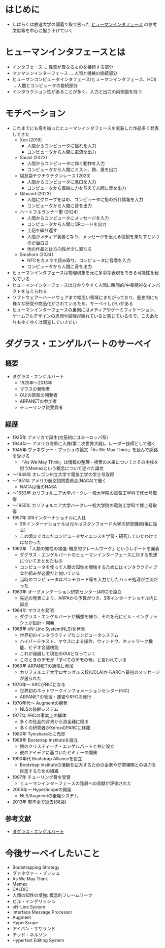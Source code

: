 # はじめに

- しばらくは放送大学の講義で取り扱った [ヒューマンインタフェース](https://www.amazon.co.jp/dp/4595324162) の参考文献等を中心に掘り下げていく

# ヒューマンインタフェースとは

- インタフェース ... 性質が異なるものを接続する部分
- マンマシンインターフェース ... 人間と機械の接続部分
- ヒューマンコンピュータインタフェース(ヒューマンインタフェース、HCI) ... 人間とコンピュータの接続部分
- インタラクション性があることが多く、入力と出力の両側面を持つ

# モチベーション

- これまでにも奇を衒ったヒューマンインタフェースを実装した作品多く発表してきた
    - Xen (2019)
        - 人間からコンピュータに揺れを入力
        - コンピュータから人間に電流を出力
    - Saunil (2022)
        - 人間からコンピュータに仰ぐ動作を入力
        - コンピュータから人間にミスト、熱、風を出力
    - 堪忍袋チクチクチクンレース (2023)
        - 人間からコンピュータに悪口を入力
        - コンピュータから風船に力を与えて人間に音を出力
    - Qiboard (2023)
        - 人間にグローブをはめ、コンピュータに指の折れ情報を入力
        - コンピュータから人間に音を出力
    - ハートフルランナー聖 (2024)
        - 人間からコンピュータにメッセージを入力
        - コンピュータから人間にQRコードを出力
        - 上記を繰り返す
        - 人間がメディア装置となり、メッセージを伝える役割を果たすというのが面白さ
        - 他の作品とは方向性が少し異なる
    - Smahorn (2024)
        - NFCをカメラで読み取り、コンピュータに音階を入力
        - コンピュータから人間に音を出力
- ヒューマンインタフェースは物理現象を元に多彩な表現をできる可能性を秘めている
- ヒューマンインターフェースは分かりやすく人間に瞬間的/中長期的なインパクトを与えられる
- ソフトウェア〜ハードウェアまで幅広い領域にまたがっており、歴史的にも様々な研究や商品化がされているため、サーベイしがいがある
- ヒューマンインターフェースの裏側にはメディアやゲーミフィケーション、ゲームフルデザインの思想や論理が隠れていると感じているので、このあたりもゆくゆくは調査していきたい

# ダグラス・エンゲルバートのサーベイ

## 概要

- ダグラス・エンゲルバート
    - 1925年〜2013年
    - マウスの発明者
    - GUIの原型の開発者
    - ARPANETの参加者
    - チューリング賞受賞者

## 経歴

- 1925年 アメリカで誕生(血筋的にはヨーロッパ系)
- 1944年〜 アメリカ海軍に入隊(第二次世界大戦)。レーダー技師として働く
- 1945年 ヴァネヴァー・ブッシュの論文「As We May Think」を読んで感銘を受ける
    - 「As We May Think」は情報の整理・検索の未来についてとその中核を担うMemexという概念について述べた論文
- 〜1948年 オレゴン州立大学で電気工学の学士号取得
- 〜1951年 アメリカ航空諮問委員会(NACA)で働く
    - NACAは後のNASA
- 〜1953年 カリフォルニア大学バークレー校大学院の電気工学科で修士号取得
- 〜1955年 カリフォルニア大学バークレー校大学院の電気工学科で博士号取得
- 1957年 SRIインターナショナルに入社
    - SRIインターナショナルは元々はスタンフォード大学の研究機関(後に独立)
    - この頃まではまだコンピュータサイエンスを学習・研究していたわけではなかった
- 1962年 「人類の知性の増強: 概念的フレームワーク」というレポートを発表
    - ダグラス・エンゲルバートのヒューマンインターフェースに対する思想についてまとめたもの
    - コンピュータを使って人間の知性を増強するためにはインタラクティブな仕組みが必要だと説いている
    - 当時のコンピュータはパンチカード等を入力としたバッチ処理が主流だった
- 1963年 オーグメンテーション研究センター(ARC)を設立
    - 先述の発表により、ARPAから予算がつき、SRIインターナショナル内に設立
- 1964年 マウスを発明
    - ダグラス・エンゲルバートが構想を練り、それを元にビル・イングリッシュが設計・開発
- 1968年 oN-Line System(NLS)を発表
    - 世界初のインタラクティブなコンピュータシステム
    - ハイパーテキスト、マウスによる操作、ウィンドウ、ネットワーク機能、ビデオ会議機能
    - これが発展して現在のGUIとなっていく
    - このときのデモが「すべてのデモの母」と言われている
- 1969年 ARPANETの通信に参加
    - カリフォルニア大学ロサンゼルス校(UCLA)からARCへ最初のメッセージが送られた
- 1970年〜 ARCがNICになる
    - 世界初のネットワークインフォメーションセンター(NIC)
    - ARPANETの管理・運営やRFCの発行
- 1970年代〜 Augmentの開発
    - NLSの後継システム
- 1977年 ARCの事実上の解体
    - 多くの社会的背景から資金難に陥る
    - 多くの研究者がXeroxのPARCに移籍
- 1980年 Tymshare社に売却
- 1988年 Bootstrap Instituteを設立
    - 娘のクリスティーナ・エンゲルバートと共に設立
    - 彼のアイデアに基づいたセミナーの開催
- 1990年代 Bootstrap Allianceを設立
    - Bootstrap Instituteの活動を拡大するための企業や研究機関との協力を推進するための組織
- 1997年 チューリング賞を受賞
    - ヒューマンインターフェースの発展への貢献が評価された
- 2005年〜 HyperScopeの開発
    - NLS/Augmentの後継システム
- 2013年 腎不全で逝去(88歳)

## 参考文献

- [ダグラス・エンゲルバート](https://ja.wikipedia.org/wiki/%E3%83%80%E3%82%B0%E3%83%A9%E3%82%B9%E3%83%BB%E3%82%A8%E3%83%B3%E3%82%B2%E3%83%AB%E3%83%90%E3%83%BC%E3%83%88)

# 今後サーベイしたいこと

- Bootstrapping Strategy
- ヴァネヴァー・ブッシュ
- As We May Think
- Memex
- CALDIC
- 人類の知性の増強: 概念的フレームワーク
- ビル・イングリッシュ
- oN-Line System
- Interface Message Processor
- Augment
- HyperScope
- アイバン・サザランド
- テッド・ネルソン
- Hypertext Editing System
